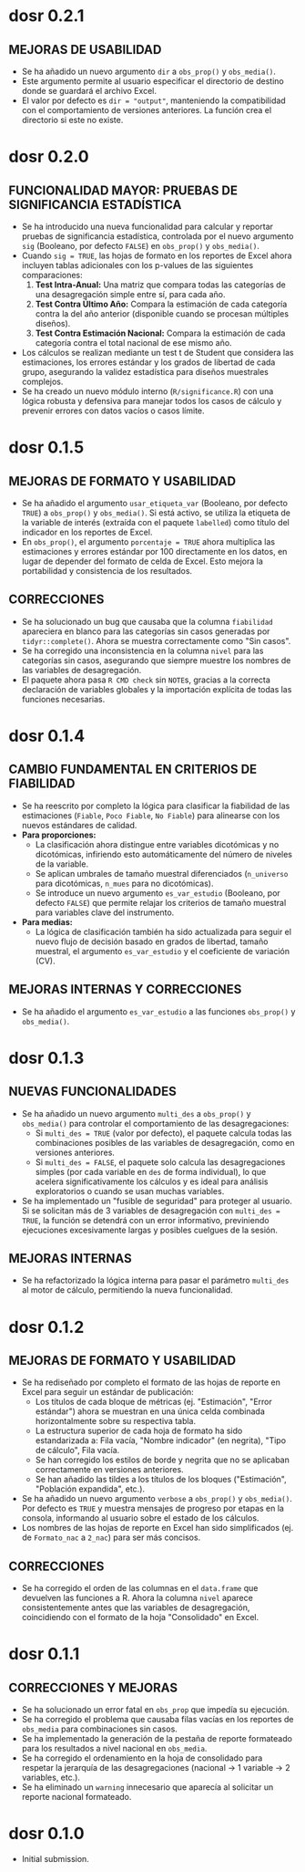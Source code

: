 # dosr 0.2.1

## MEJORAS DE USABILIDAD

*   Se ha añadido un nuevo argumento `dir` a `obs_prop()` y `obs_media()`.
*   Este argumento permite al usuario especificar el directorio de destino donde se guardará el archivo Excel.
*   El valor por defecto es `dir = "output"`, manteniendo la compatibilidad con el comportamiento de versiones anteriores. La función crea el directorio si este no existe.

# dosr 0.2.0

## FUNCIONALIDAD MAYOR: PRUEBAS DE SIGNIFICANCIA ESTADÍSTICA

*   Se ha introducido una nueva funcionalidad para calcular y reportar pruebas de significancia estadística, controlada por el nuevo argumento `sig` (Booleano, por defecto `FALSE`) en `obs_prop()` y `obs_media()`.
*   Cuando `sig = TRUE`, las hojas de formato en los reportes de Excel ahora incluyen tablas adicionales con los p-values de las siguientes comparaciones:
    1.  **Test Intra-Anual:** Una matriz que compara todas las categorías de una desagregación simple entre sí, para cada año.
    2.  **Test Contra Último Año:** Compara la estimación de cada categoría contra la del año anterior (disponible cuando se procesan múltiples diseños).
    3.  **Test Contra Estimación Nacional:** Compara la estimación de cada categoría contra el total nacional de ese mismo año.
*   Los cálculos se realizan mediante un test t de Student que considera las estimaciones, los errores estándar y los grados de libertad de cada grupo, asegurando la validez estadística para diseños muestrales complejos.
*   Se ha creado un nuevo módulo interno (`R/significance.R`) con una lógica robusta y defensiva para manejar todos los casos de cálculo y prevenir errores con datos vacíos o casos límite.

# dosr 0.1.5

## MEJORAS DE FORMATO Y USABILIDAD

*   Se ha añadido el argumento `usar_etiqueta_var` (Booleano, por defecto `TRUE`) a `obs_prop()` y `obs_media()`. Si está activo, se utiliza la etiqueta de la variable de interés (extraída con el paquete `labelled`) como título del indicador en los reportes de Excel.
*   En `obs_prop()`, el argumento `porcentaje = TRUE` ahora multiplica las estimaciones y errores estándar por 100 directamente en los datos, en lugar de depender del formato de celda de Excel. Esto mejora la portabilidad y consistencia de los resultados.

## CORRECCIONES

*   Se ha solucionado un bug que causaba que la columna `fiabilidad` apareciera en blanco para las categorías sin casos generadas por `tidyr::complete()`. Ahora se muestra correctamente como "Sin casos".
*   Se ha corregido una inconsistencia en la columna `nivel` para las categorías sin casos, asegurando que siempre muestre los nombres de las variables de desagregación.
*   El paquete ahora pasa `R CMD check` sin `NOTE`s, gracias a la correcta declaración de variables globales y la importación explícita de todas las funciones necesarias.

# dosr 0.1.4

## CAMBIO FUNDAMENTAL EN CRITERIOS DE FIABILIDAD

*   Se ha reescrito por completo la lógica para clasificar la fiabilidad de las estimaciones (`Fiable`, `Poco Fiable`, `No Fiable`) para alinearse con los nuevos estándares de calidad.
*   **Para proporciones:**
    *   La clasificación ahora distingue entre variables dicotómicas y no dicotómicas, infiriendo esto automáticamente del número de niveles de la variable.
    *   Se aplican umbrales de tamaño muestral diferenciados (`n_universo` para dicotómicas, `n_mues` para no dicotómicas).
    *   Se introduce un nuevo argumento `es_var_estudio` (Booleano, por defecto `FALSE`) que permite relajar los criterios de tamaño muestral para variables clave del instrumento.
*   **Para medias:**
    *   La lógica de clasificación también ha sido actualizada para seguir el nuevo flujo de decisión basado en grados de libertad, tamaño muestral, el argumento `es_var_estudio` y el coeficiente de variación (CV).

## MEJORAS INTERNAS Y CORRECCIONES

*   Se ha añadido el argumento `es_var_estudio` a las funciones `obs_prop()` y `obs_media()`.

# dosr 0.1.3

## NUEVAS FUNCIONALIDADES

*   Se ha añadido un nuevo argumento `multi_des` a `obs_prop()` y `obs_media()` para controlar el comportamiento de las desagregaciones:
    *   Si `multi_des = TRUE` (valor por defecto), el paquete calcula todas las combinaciones posibles de las variables de desagregación, como en versiones anteriores.
    *   Si `multi_des = FALSE`, el paquete solo calcula las desagregaciones simples (por cada variable en `des` de forma individual), lo que acelera significativamente los cálculos y es ideal para análisis exploratorios o cuando se usan muchas variables.
*   Se ha implementado un "fusible de seguridad" para proteger al usuario. Si se solicitan más de 3 variables de desagregación con `multi_des = TRUE`, la función se detendrá con un error informativo, previniendo ejecuciones excesivamente largas y posibles cuelgues de la sesión.

## MEJORAS INTERNAS

*   Se ha refactorizado la lógica interna para pasar el parámetro `multi_des` al motor de cálculo, permitiendo la nueva funcionalidad.

# dosr 0.1.2

## MEJORAS DE FORMATO Y USABILIDAD

*   Se ha rediseñado por completo el formato de las hojas de reporte en Excel para seguir un estándar de publicación:
    *   Los títulos de cada bloque de métricas (ej. "Estimación", "Error estándar") ahora se muestran en una única celda combinada horizontalmente sobre su respectiva tabla.
    *   La estructura superior de cada hoja de formato ha sido estandarizada a: Fila vacía, "Nombre indicador" (en negrita), "Tipo de cálculo", Fila vacía.
    *   Se han corregido los estilos de borde y negrita que no se aplicaban correctamente en versiones anteriores.
    *   Se han añadido las tildes a los títulos de los bloques ("Estimación", "Población expandida", etc.).
*   Se ha añadido un nuevo argumento `verbose` a `obs_prop()` y `obs_media()`. Por defecto es `TRUE` y muestra mensajes de progreso por etapas en la consola, informando al usuario sobre el estado de los cálculos.
*   Los nombres de las hojas de reporte en Excel han sido simplificados (ej. de `Formato_nac` a `2_nac`) para ser más concisos.

## CORRECCIONES

*   Se ha corregido el orden de las columnas en el `data.frame` que devuelven las funciones a R. Ahora la columna `nivel` aparece consistentemente antes que las variables de desagregación, coincidiendo con el formato de la hoja "Consolidado" en Excel.


# dosr 0.1.1

## CORRECCIONES Y MEJORAS

*   Se ha solucionado un error fatal en `obs_prop` que impedía su ejecución.
*   Se ha corregido el problema que causaba filas vacías en los reportes de `obs_media` para combinaciones sin casos.
*   Se ha implementado la generación de la pestaña de reporte formateado para los resultados a nivel nacional en `obs_media`.
*   Se ha corregido el ordenamiento en la hoja de consolidado para respetar la jerarquía de las desagregaciones (nacional -> 1 variable -> 2 variables, etc.).
*   Se ha eliminado un `warning` innecesario que aparecía al solicitar un reporte nacional formateado.

# dosr 0.1.0

* Initial submission.
